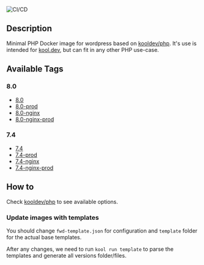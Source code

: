 ![CI/CD](https://github.com/kool-dev/docker-wordpress/workflows/CI/CD/badge.svg)

## Description

Minimal PHP Docker image for wordpress based on [kooldev/php](https://github.com/kool-dev/docker-php). It's use is intended for [kool.dev](https://github.com/kool-dev/kool), but can fit in any other PHP use-case.

## Available Tags

### 8.0

- [8.0](https://github.com/kool-dev/docker-wordpress/blob/master/8.0/Dockerfile)
- [8.0-prod](https://github.com/kool-dev/docker-wordpress/blob/master/8.0-prod/Dockerfile)
- [8.0-nginx](https://github.com/kool-dev/docker-wordpress/blob/master/8.0-nginx/Dockerfile)
- [8.0-nginx-prod](https://github.com/kool-dev/docker-wordpress/blob/master/8.0-nginx-prod/Dockerfile)

### 7.4

- [7.4](https://github.com/kool-dev/docker-wordpress/blob/master/7.4/Dockerfile)
- [7.4-prod](https://github.com/kool-dev/docker-wordpress/blob/master/7.4-prod/Dockerfile)
- [7.4-nginx](https://github.com/kool-dev/docker-wordpress/blob/master/7.4-nginx/Dockerfile)
- [7.4-nginx-prod](https://github.com/kool-dev/docker-wordpress/blob/master/7.4-nginx-prod/Dockerfile)

## How to

Check [kooldev/php](https://github.com/kool-dev/docker-php) to see available options.

### Update images with templates

You should change `fwd-template.json` for configuration and `template` folder for the actual base templates.

After any changes, we need to run `kool run template` to parse the templates and generate all versions folder/files.
